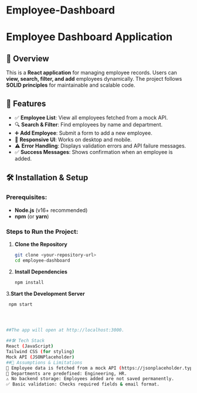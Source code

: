 # Employee-Dashboard

# Employee Dashboard Application

## 🚀 Overview
This is a **React application** for managing employee records. Users can **view, search, filter, and add** employees dynamically. The project follows **SOLID principles** for maintainable and scalable code.

## 🎯 Features
- ✅ **Employee List**: View all employees fetched from a mock API.
- 🔍 **Search & Filter**: Find employees by name and department.
- ➕ **Add Employee**: Submit a form to add a new employee.
- 🎨 **Responsive UI**: Works on desktop and mobile.
- ⚠️ **Error Handling**: Displays validation errors and API failure messages.
- ✅ **Success Messages**: Shows confirmation when an employee is added.

## 🛠️ Installation & Setup

### Prerequisites:
- **Node.js** (v16+ recommended)
- **npm** (or **yarn**)

### Steps to Run the Project:

1. **Clone the Repository**
    ```sh
   git clone <your-repository-url>
   cd employee-dashboard
   
2. **Install Dependencies**
    ```sh
   npm install
   
3.**Start the Development Server**
   ```sh
    npm start




##The app will open at http://localhost:3000.

##🛠️ Tech Stack
React (JavaScript)
Tailwind CSS (for styling)
Mock API (JSONPlaceholder)
##🔹 Assumptions & Limitations
👥 Employee data is fetched from a mock API (https://jsonplaceholder.typicode.com/users).
🏢 Departments are predefined: Engineering, HR.
⚠️ No backend storage: Employees added are not saved permanently.
✅ Basic validation: Checks required fields & email format.


   
